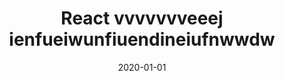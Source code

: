 ---
title: 'React vvvvvvveeej ienfueiwunfiuendineiufnwwdw'
description: 'meta description of the page'
date: 2020-01-01
---